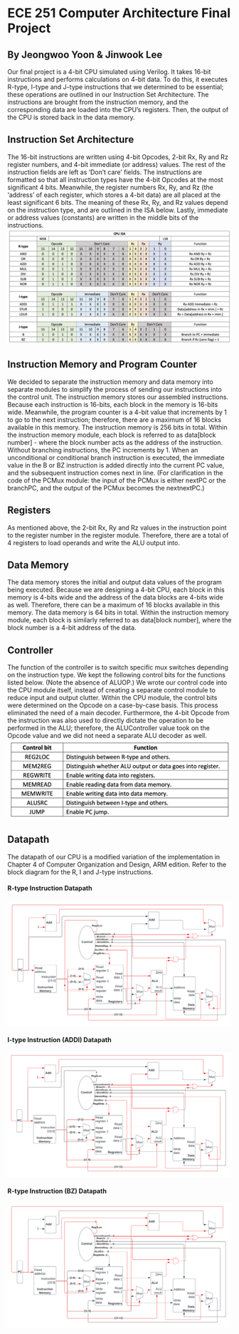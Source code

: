 # ECE 251 Computer Architecture Final Project 
## By Jeongwoo Yoon & Jinwook Lee

Our final project is a 4-bit CPU simulated using Verilog. It takes 16-bit instructions and performs calculations on 4-bit data. To do this, it executes R-type, I-type and J-type instructions that we determined to be essential; these operations are outlined in our Instruction Set Architecture. The instructions are brought from the instruction memory, and the corresponding data are loaded into the CPU’s registers. Then, the output of the CPU is stored back in the data memory.

## Instruction Set Architecture
The 16-bit instructions are written using 4-bit Opcodes, 2-bit Rx, Ry and Rz register numbers, and 4-bit immediate (or address) values. The rest of the instruction fields are left as ‘Don’t care’ fields. The instructions are formatted so that all instruction types have the 4-bit Opcodes at the most significant 4 bits. Meanwhile, the register numbers Rx, Ry, and Rz (the ‘address’ of each register, which stores a 4-bit data) are all placed at the least significant 6 bits. The meaning of these Rx, Ry, and Rz values depend on the instruction type, and are outlined in the ISA below. Lastly, immediate or address values (constants) are written in the middle bits of the instructions.
![alt text](https://github.com/jayyoon1218/4-bit-CPU/blob/d9bb15bd704f7525baf03f909cccb646c930adf5/Images/ISA.png)

## Instruction Memory and Program Counter
We decided to separate the instruction memory and data memory into separate modules to simplify the process of sending our instructions into the control unit. The instruction memory stores our assembled instructions. Because each instruction is 16-bits, each block in the memory is 16-bits wide. Meanwhile, the program counter is a 4-bit value that increments by 1 to go to the next instruction; therefore, there are a maximum of 16 blocks available in this memory. The instruction memory is 256 bits in total. Within the instruction memory module, each block is referred to as data[block number] - where the block number acts as the address of the instruction.
Without branching instructions, the PC increments by 1. When  an unconditional or conditional branch instruction is executed, the immediate value in the B or BZ instruction is added directly into the current PC value, and the subsequent instruction comes next in line. (For clarification in the code of the PCMux module: the input of the PCMux is either nextPC or the branchPC, and the output of the PCMux becomes the nextnextPC.)

## Registers
As mentioned above, the 2-bit Rx, Ry and Rz values in the instruction point to the register number in the register module. Therefore, there are a total of 4 registers to load operands and write the ALU output into.

## Data Memory
The data memory stores the initial and output data values of the program being executed. Because we are designing a 4-bit CPU, each block in this memory is 4-bits wide and the address of the data blocks are 4-bits wide as well. Therefore, there can be a maximum of 16 blocks available in this memory. The data memory is 64 bits in total. Within the instruction memory module, each block is similarly referred to as data[block number], where the block number is a 4-bit address of the data.

## Controller
The function of the controller is to switch specific mux switches depending on the instruction type. We kept the following control bits for the functions listed below. (Note the absence of ALUOP.) We wrote our control code into the CPU module itself, instead of creating a separate control module to reduce input and output clutter. Within the CPU module, the control bits were determined on the Opcode on a case-by-case basis. This process eliminated the need of a main decoder. Furthermore, the 4-bit Opcode from the instruction was also used to directly dictate the operation to be performed in the ALU; therefore, the ALUController value took on the Opcode value and we did not need a separate ALU decoder as well.
![alt text](https://github.com/jayyoon1218/4-bit-CPU/blob/d9bb15bd704f7525baf03f909cccb646c930adf5/Images/ControlBits.png)

## Datapath
The datapath of our CPU is a modified variation of the implementation in Chapter 4 of Computer Organization and Design, ARM edition. Refer to the block diagram for the R, I and J-type instructions.
#### R-type Instruction Datapath
![alt text](https://github.com/jayyoon1218/4-bit-CPU/blob/d9bb15bd704f7525baf03f909cccb646c930adf5/Images/R%20Block%20Diagram.png)
#### I-type Instruction (ADDI) Datapath
![alt text](https://github.com/jayyoon1218/4-bit-CPU/blob/d9bb15bd704f7525baf03f909cccb646c930adf5/Images/ADDI%20Block%20Diagram.png)
#### R-type Instruction (BZ) Datapath
![alt text](https://github.com/jayyoon1218/4-bit-CPU/blob/d9bb15bd704f7525baf03f909cccb646c930adf5/Images/BZ%20Block%20Diagram.png)

